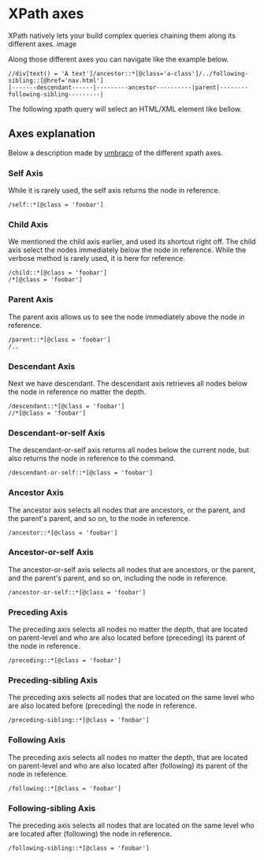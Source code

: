 # XPath axes

XPath natively lets your build complex queries chaining them along its different axes.
image

Along those different axes you can navigate like the example below.

```
//div[text() = 'A text']/ancestor::*[@class='a-class']/../following-sibling::[@href='nav.html']
|-------descendant------|---------ancestor----------|parent|--------following-sibling---------|
```
The following xpath query will select an HTML/XML element like bellow.

## Axes explanation

Below a description made by [umbraco](https://our.umbraco.com/documentation/reference/templating/macros/xslt/xpath-axes-and-their-shortcuts) of the different xpath axes.

### Self Axis

While it is rarely used, the self axis returns the node in reference.

```
/self::*[@class = 'foobar']
```
### Child Axis

We mentioned the child axis earlier, and used its shortcut right off. The child axis select the nodes immediately below the node in reference. While the verbose method is rarely used, it is here for reference.

```
/child::*[@class = 'foobar']
/*[@class = 'foobar']
```
### Parent Axis

The parent axis allows us to see the node immediately above the node in reference.

```
/parent::*[@class = 'foobar']
/..
```

### Descendant Axis

Next we have descendant. The descendant axis retrieves all nodes below the node in reference no matter the depth.

```
/descendant::*[@class = 'foobar']
//*[@class = 'foobar']
```

### Descendant-or-self Axis

The descendant-or-self axis returns all nodes below the current node, but also returns the node in reference to the command.

```
/descendant-or-self::*[@class = 'foobar']
```

### Ancestor Axis

The ancestor axis selects all nodes that are ancestors, or the parent, and the parent's parent, and so on, to the node in reference.

```
/ancestor::*[@class = 'foobar']
```

### Ancestor-or-self Axis

The ancestor-or-self axis selects all nodes that are ancestors, or the parent, and the parent's parent, and so on, including the node in reference.

```
/ancestor-or-self::*[@class = 'foobar']
```

### Preceding Axis

The preceding axis selects all nodes no matter the depth, that are located on parent-level and who are also located before (preceding) its parent of the node in reference.

```
/preceding::*[@class = 'foobar']
```

### Preceding-sibling Axis

The preceding axis selects all nodes that are located on the same level who are also located before (preceding) the node in reference.

```
/preceding-sibling::*[@class = 'foobar']
```

### Following Axis

The preceding axis selects all nodes no matter the depth, that are located on parent-level and who are also located after (following) its parent of the node in reference.

```
/following::*[@class = 'foobar']
```

### Following-sibling Axis

The preceding axis selects all nodes that are located on the same level who are located after (following) the node in reference.

```
/following-sibling::*[@class = 'foobar']
```